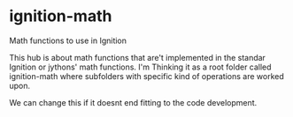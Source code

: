 # ignition-math
Math functions to use in Ignition

This hub is about math functions that are't implemented in the standar Ignition or jythons' math functions. I'm Thinking it as a root folder called ignition-math where subfolders with specific kind of operations are worked upon.

We can change this if it doesnt end fitting to the code development.
